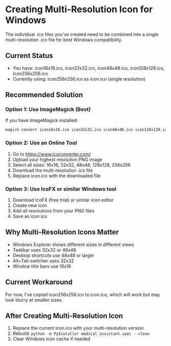 # Creating Multi-Resolution Icon for Windows

The individual .ico files you've created need to be combined into a single multi-resolution .ico file for best Windows compatibility.

## Current Status
- You have: icon16x16.ico, icon32x32.ico, icon48x48.ico, icon128x128.ico, icon256x256.ico
- Currently using: icon256x256.ico as icon.ico (single resolution)

## Recommended Solution

### Option 1: Use ImageMagick (Best)
If you have ImageMagick installed:
```bash
magick convert icon16x16.ico icon32x32.ico icon48x48.ico icon128x128.ico icon256x256.ico icon.ico
```

### Option 2: Use an Online Tool
1. Go to https://www.icoconverter.com/
2. Upload your highest resolution PNG image
3. Select all sizes: 16x16, 32x32, 48x48, 128x128, 256x256
4. Download the multi-resolution .ico file
5. Replace icon.ico with the downloaded file

### Option 3: Use IcoFX or similar Windows tool
1. Download IcoFX (free trial) or similar icon editor
2. Create new icon
3. Add all resolutions from your PNG files
4. Save as icon.ico

## Why Multi-Resolution Icons Matter
- Windows Explorer shows different sizes in different views
- Taskbar uses 32x32 or 48x48
- Desktop shortcuts use 48x48 or larger
- Alt+Tab switcher uses 32x32
- Window title bars use 16x16

## Current Workaround
For now, I've copied icon256x256.ico to icon.ico, which will work but may look blurry at smaller sizes.

## After Creating Multi-Resolution Icon
1. Replace the current icon.ico with your multi-resolution version
2. Rebuild: `python -m PyInstaller medical_assistant.spec --clean`
3. Clear Windows icon cache if needed